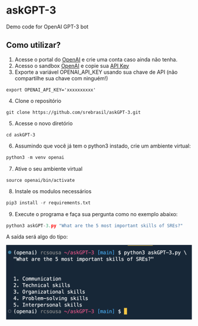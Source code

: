 # askGPT-3
Demo code for OpenAI GPT-3 bot

## Como utilizar?
1. Acesse o portal do [OpenAI](https://beta.openai.com/signup) e crie uma conta caso ainda não tenha.
2. Acesso o sandbox [OpenAI](https://beta.openai.com/sign) e copie sua [API Key](https://beta.openai.com/account/api-keys)
3. Exporte a variável OPENAI_API_KEY usando sua chave de API (não compartilhe sua chave com ninguém!)

```
export OPENAI_API_KEY='xxxxxxxxxx'
```

4. Clone o repositório
```
git clone https://github.com/srebrasil/askGPT-3.git
```
5. Acesse o novo diretório
```
cd askGPT-3
```
6. Assumindo que você já tem o python3 instado, crie um ambiente virtual:

~~~python
python3 -m venv openai
~~~
7. Ative o seu ambiente virtual
```
source openai/bin/activate
```
8. Instale os modulos necessários
~~~python
pip3 install -r requirements.txt
~~~
9. Execute o programa e faça sua pergunta como no exemplo abaixo:
~~~python
python3 askGPT-3.py "What are the 5 most important skills of SREs?"
~~~
A saída será algo do tipo:

![imagem](/images/output.png)
